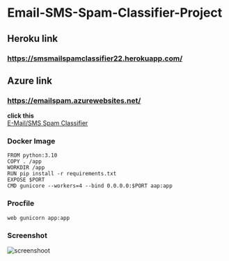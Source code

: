 # Email-SMS-Spam-Classifier-Project

## Heroku link
### https://smsmailspamclassifier22.herokuapp.com/

## Azure link
### https://emailspam.azurewebsites.net/

**click this**<br>
[E-Mail/SMS Spam Classifier](https://smsmailspamclassifier22.herokuapp.com/)



### Docker Image

    FROM python:3.10
    COPY . /app
    WORKDIR /app
    RUN pip install -r requirements.txt
    EXPOSE $PORT
    CMD gunicore --workers=4 --bind 0.0.0.0:$PORT aap:app
    
    
### Procfile
    web gunicorn app:app

### Screenshot

![screenshoot](https://user-images.githubusercontent.com/84202477/191621781-1a0a05d7-cbe3-48fd-a8fe-2495aa27abde.PNG)
